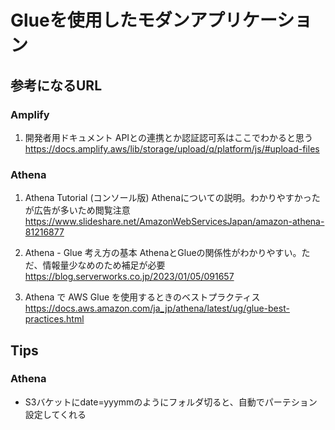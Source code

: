 # Glueを使用したモダンアプリケーション

## 参考になるURL
### Amplify
1. 開発者用ドキュメント
APIとの連携とか認証認可系はここでわかると思う  
https://docs.amplify.aws/lib/storage/upload/q/platform/js/#upload-files

### Athena
1. Athena Tutorial (コンソール版)
Athenaについての説明。わかりやすかったが広告が多いため閲覧注意  
https://www.slideshare.net/AmazonWebServicesJapan/amazon-athena-81216877


2. Athena - Glue 考え方の基本
AthenaとGlueの関係性がわかりやすい。ただ、情報量少なめのため補足が必要  
https://blog.serverworks.co.jp/2023/01/05/091657


3. Athena で AWS Glue を使用するときのベストプラクティス
https://docs.aws.amazon.com/ja_jp/athena/latest/ug/glue-best-practices.html


## Tips
### Athena
- S3バケットにdate=yyymmのようにフォルダ切ると、自動でパーテション設定してくれる

